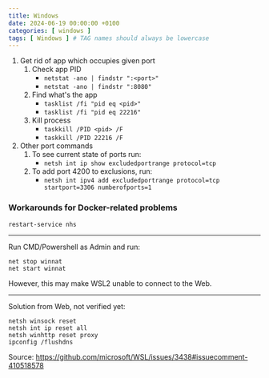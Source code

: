 ```yaml
---
title: Windows
date: 2024-06-19 00:00:00 +0100
categories: [ windows ]
tags: [ Windows ] # TAG names should always be lowercase
---
```


1. Get rid of app which occupies given port
    1. Check app PID
        - `netstat -ano | findstr ":<port>"`
        - `netstat -ano | findstr ":8080"`
    2. Find what's the app
        - `tasklist /fi "pid eq <pid>"`
        - `tasklist /fi "pid eq 22216"`
    3. Kill process
        - `taskkill /PID <pid> /F`
        - `taskkill /PID 22216 /F`
2. Other port commands
    1. To see current state of ports run:
        - `netsh int ip show excludedportrange protocol=tcp`
    2. To add port 4200 to exclusions, run:
        - `netsh int ipv4 add excludedportrange protocol=tcp startport=3306 numberofports=1`

### Workarounds for Docker-related problems

```
restart-service nhs
```

---

Run CMD/Powershell as Admin and run:

```
net stop winnat
net start winnat
```

However, this may make WSL2 unable to connect to the Web.

---

Solution from Web, not verified yet:

```
netsh winsock reset
netsh int ip reset all
netsh winhttp reset proxy
ipconfig /flushdns
```

Source: https://github.com/microsoft/WSL/issues/3438#issuecomment-410518578
